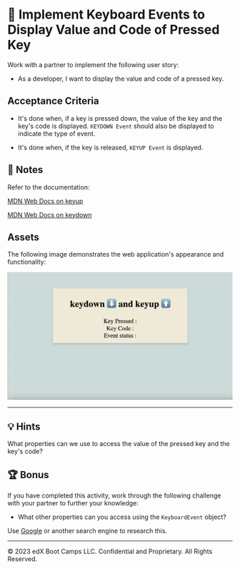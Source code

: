 # 📖 Implement Keyboard Events to Display Value and Code of Pressed Key

Work with a partner to implement the following user story:

* As a developer, I want to display the value and code of a pressed key.

## Acceptance Criteria

* It's done when, if a key is pressed down, the value of the key and the key's code is displayed. `KEYDOWN Event` should also be displayed to indicate the type of event. 

* It's done when, if the key is released, `KEYUP Event` is displayed.

## 📝 Notes

Refer to the documentation: 

[MDN Web Docs on keyup](https://developer.mozilla.org/en-US/docs/Web/API/Document/keyup_event)

[MDN Web Docs on keydown](https://developer.mozilla.org/en-US/docs/Web/API/Document/keydown_event)

## Assets

The following image demonstrates the web application's appearance and functionality:

![The web app includes lines to display "Key Pressed", "Key Code", and "Event status".](./images/01-screenshot.png)

---

## 💡 Hints

What properties can we use to access the value of the pressed key and the key's code?

## 🏆 Bonus

If you have completed this activity, work through the following challenge with your partner to further your knowledge:

* What other properties can you access using the `KeyboardEvent` object? 

Use [Google](https://www.google.com) or another search engine to research this.

---
© 2023 edX Boot Camps LLC. Confidential and Proprietary. All Rights Reserved.
